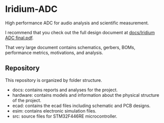 # Iridium-ADC
High performance ADC for audio analysis and scientific measurement.

I recommend that you check out the full design document at [docs/Iridium ADC final.pdf](docs/Iridium%20ADC%20final.pdf). 

That very large document contains schematics, gerbers, BOMs, performance metrics, motivations, and analysis.

## Repository
This repository is organized by folder structure.

* docs: contains reports and analyses for the project.
* hardware: contains models and information about the physical structure of the project.
* ecad: contains the ecad files including schematic and PCB designs.
* esim: contains electronic simulation files.
* src: source files for STM32F446RE microcontroller.

